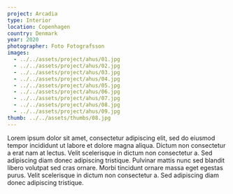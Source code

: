 ```yaml
---
project: Arcadia
type: Interior
location: Copenhagen
country: Denmark
year: 2020
photographer: Foto Fotografsson
images:
  - ../../assets/project/ahus/01.jpg
  - ../../assets/project/ahus/02.jpg
  - ../../assets/project/ahus/03.jpg
  - ../../assets/project/ahus/04.jpg
  - ../../assets/project/ahus/05.jpg
  - ../../assets/project/ahus/06.jpg
  - ../../assets/project/ahus/07.jpg
  - ../../assets/project/ahus/08.jpg
  - ../../assets/project/ahus/09.jpg
thumb: ../../assets/thumbs/08.jpg
---
```


Lorem ipsum dolor sit amet, consectetur adipiscing elit, sed do eiusmod tempor incididunt ut labore et dolore
magna aliqua. Dictum non consectetur a erat nam at lectus. Velit scelerisque in dictum non consectetur a. Sed
adipiscing diam donec adipiscing tristique. Pulvinar mattis nunc sed blandit libero volutpat sed cras ornare.
Morbi tincidunt ornare massa eget egestas purus. Velit scelerisque in dictum non consectetur a. Sed
adipiscing diam donec adipiscing tristique.
